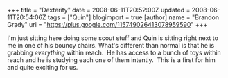 +++
title = "Dexterity"
date = 2008-06-11T20:52:00Z
updated = 2008-06-11T20:54:06Z
tags = ["Quin"]
blogimport = true 
[author]
	name = "Brandon Grady"
	uri = "https://plus.google.com/115749026413078959590"
+++

I'm just sitting here doing some scout stuff and Quin is sitting right next to me in one of his bouncy chairs.  What's different than normal is that he is grabbing <span style="font-style:italic;">everything</span><span style=""> within reach.  He has access to a bunch of toys within reach and he is studying each one of them intently.  This is a first for him and quite exciting for us.</span>
